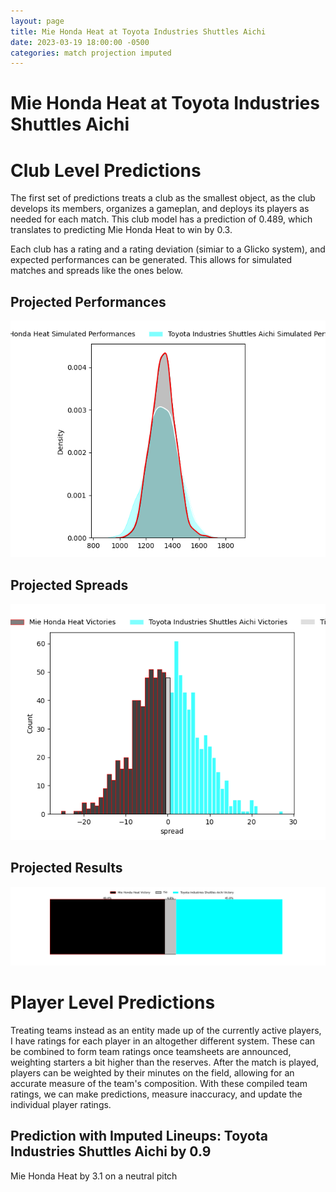 ```yaml
---  
layout: page  
title: Mie Honda Heat at Toyota Industries Shuttles Aichi  
date: 2023-03-19 18:00:00 -0500  
categories: match projection imputed  
---
```

# Mie Honda Heat at Toyota Industries Shuttles Aichi

# Club Level Predictions


The first set of predictions treats a club as the smallest object, as the club develops its members, organizes a gameplan, and deploys its players as needed for each match. This club model has a prediction of 0.489, which translates to predicting Mie Honda Heat to win by 0.3.

Each club has a rating and a rating deviation (simiar to a Glicko system), and expected performances can be generated. This allows for simulated matches and spreads like the ones below.
## Projected Performances


![Projected Performances](plots/performances_2023-03-19-ToyotaIndustriesShuttlesAichi-MieHondaHeat.png)
## Projected Spreads


![Projected Spreads](plots/spreads_2023-03-19-ToyotaIndustriesShuttlesAichi-MieHondaHeat.png)
## Projected Results


![Projected Results](plots/resultbar_2023-03-19-ToyotaIndustriesShuttlesAichi-MieHondaHeat.png)
# Player Level Predictions


Treating teams instead as an entity made up of the currently active players, I have ratings for each player in an altogether different system. These can be combined to form team ratings once teamsheets are announced, weighting starters a bit higher than the reserves. After the match is played, players can be weighted by their minutes on the field, allowing for an accurate measure of the team's composition. With these compiled team ratings, we can make predictions, measure inaccuracy, and update the individual player ratings.
## Prediction with Imputed Lineups: Toyota Industries Shuttles Aichi by 0.9


Mie Honda Heat by 3.1 on a neutral pitch

